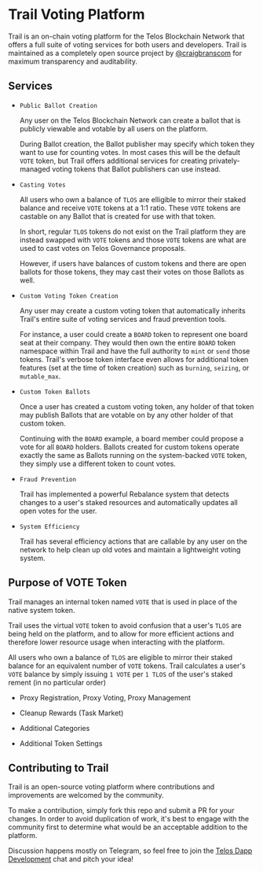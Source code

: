 # Trail Voting Platform

Trail is an on-chain voting platform for the Telos Blockchain Network that offers a full suite of voting services for both users and developers. Trail is maintained as a completely open source project by [@craigbranscom](https://github.com/craigbranscom) for maximum transparency and auditability.

## Services

* `Public Ballot Creation`

    Any user on the Telos Blockchain Network can create a ballot that is publicly viewable and votable by all users on the platform.

    During Ballot creation, the Ballot publisher may specify which token they want to use for counting votes. In most cases this will be the default `VOTE` token, but Trail offers additional services for creating privately-managed voting tokens that Ballot publishers can use instead.

* `Casting Votes`

    All users who own a balance of `TLOS` are elligible to mirror their staked balance and receive `VOTE` tokens at a 1:1 ratio. These `VOTE` tokens are castable on any Ballot that is created for use with that token.

    In short, regular `TLOS` tokens do not exist on the Trail platform they are instead swapped with `VOTE` tokens and those `VOTE` tokens are what are used to cast votes on Telos Governance proposals.

    However, if users have balances of custom tokens and there are open ballots for those tokens, they may cast their votes on those Ballots as well.

* `Custom Voting Token Creation`

    Any user may create a custom voting token that automatically inherits Trail's entire suite of voting services and fraud prevention tools.

    For instance, a user could create a `BOARD` token to represent one board seat at their company. They would then own the entire `BOARD` token namespace within Trail and have the full authority to `mint` or `send` those tokens. Trail's verbose token interface even allows for additional token features (set at the time of token creation) such as `burning`, `seizing`, or `mutable_max`.

* `Custom Token Ballots`

    Once a user has created a custom voting token, any holder of that token may publish Ballots that are votable on by any other holder of that custom token.

    Continuing with the `BOARD` example, a board member could propose a vote for all `BOARD` holders. Ballots created for custom tokens operate exactly the same as Ballots running on the system-backed `VOTE` token, they simply use a different token to count votes.

* `Fraud Prevention`

    Trail has implemented a powerful Rebalance system that detects changes to a user's staked resources and automatically updates all open votes for the user. 

* `System Efficiency`

    Trail has several efficiency actions that are callable by any user on the network to help clean up old votes and maintain a lightweight voting system.

## Purpose of VOTE Token

Trail manages an internal token named `VOTE` that is used in place of the native system token. 

Trail uses the virtual `VOTE` token to avoid confusion that a user's `TLOS` are being held on the platform, and to allow for more efficient actions and therefore lower resource usage when interacting with the platform.

All users who own a balance of `TLOS` are eligible to mirror their staked balance for an equivalent number of `VOTE` tokens. Trail calculates a user's `VOTE` balance by simply issuing `1 VOTE` per `1 TLOS` of the user's staked rement (in no particular order)

* Proxy Registration, Proxy Voting, Proxy Management

* Cleanup Rewards (Task Market)

* Additional Categories

* Additional Token Settings

## Contributing to Trail

Trail is an open-source voting platform where contributions and improvements are welcomed by the community.

To make a contribution, simply fork this repo and submit a PR for your changes. In order to avoid duplication of work, it's best to engage with the community first to determine what would be an acceptable addition to the platform.

Discussion happens mostly on Telegram, so feel free to join the [Telos Dapp Development](https://t.me/dappstelos) chat and pitch your idea!